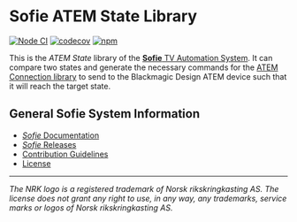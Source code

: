 # Sofie ATEM State Library
[![Node CI](https://github.com/Sofie-Automation/sofie-atem-state/actions/workflows/node.yaml/badge.svg)](https://github.com/Sofie-Automation/sofie-atem-state/actions/workflows/node.yaml)
[![codecov](https://codecov.io/gh/Sofie-Automation/sofie-atem-state/branch/main/graph/badge.svg)](https://codecov.io/gh/Sofie-Automation/sofie-atem-state)
[![npm](https://img.shields.io/npm/v/atem-state)](https://www.npmjs.com/package/atem-state)

This is the _ATEM State_ library of the [**Sofie** TV Automation System](https://github.com/Sofie-Automation/Sofie-TV-automation/). It can compare two states and generate the necessary commands for the [ATEM Connection library](https://github.com/Sofie-Automation/sofie-atem-connection) to send to the Blackmagic Design ATEM device such that it will reach the target state.

## General Sofie System Information
* [_Sofie_ Documentation](https://sofie-automation.github.io/sofie-core//)
* [_Sofie_ Releases](https://sofie-automation.github.io/sofie-core//releases)
* [Contribution Guidelines](CONTRIBUTING.md)
* [License](LICENSE)

---

_The NRK logo is a registered trademark of Norsk rikskringkasting AS. The license does not grant any right to use, in any way, any trademarks, service marks or logos of Norsk rikskringkasting AS._
